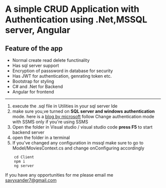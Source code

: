 # A simple CRUD Application with Authentication using .Net,MSSQL server, Angular

## Feature of the app

- Normal create read delete functinality
- Has sql server support
- Encryption of passsword in database for security
- Has JWT for authentication, genrating token etc.
- Bootstrap for styling
- C# and .Net for Backend
- Angular for frontend


- - - -


1. execute the .sql file in Utilities in your sql server Ide
2. make sure you,ve turned on **SQL server and windows authentication** mode. here is a [blog by microsoft](https://learn.microsoft.com/en-us/sql/database-engine/configure-windows/change-server-authentication-mode?view=sql-server-ver16#change-authentication-mode-with-ssms) follow Change authentication mode with SSMS only if you're using SSMS
3. Open the folder in Visual studio / visual studio code **press F5** to start backend server
4. open the folder in a terminal
5. If you've changed any configuration in mssql make sure to go to Model/MoviesContext.cs and change onConfiguring accordingly

````
    cd Client
    npm i
    ng server
````

If you have any opportunities for me please email me  savyxander7@gmail.com
